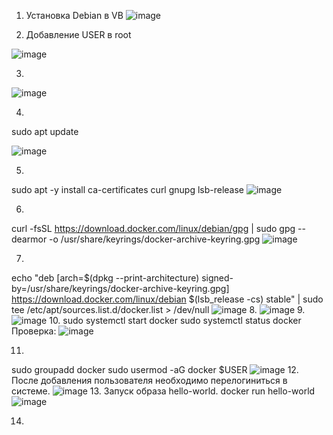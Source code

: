 1. Установка Debian в VB
![image](https://user-images.githubusercontent.com/62753044/236879570-90e8fe06-b82a-4091-89df-27abef3f886c.png)

2. Добавление USER в root

![image](https://user-images.githubusercontent.com/62753044/236883894-6bcc3f11-c538-4795-9a2a-fa2d8afda5bd.png)

3.

![image](https://user-images.githubusercontent.com/62753044/236883917-5da00bf7-1d00-499e-a936-dc6bcabf8971.png)

4.
sudo apt update

![image](https://user-images.githubusercontent.com/62753044/236884778-14bda435-0733-47a5-81ac-4a397f7acaaa.png)

5.
sudo apt -y install ca-certificates curl gnupg lsb-release
![image](https://user-images.githubusercontent.com/62753044/236884916-459f49fc-9e95-47fe-bee7-a53fc3927dd7.png)

6.
curl -fsSL https://download.docker.com/linux/debian/gpg | sudo gpg --dearmor -o /usr/share/keyrings/docker-archive-keyring.gpg
![image](https://user-images.githubusercontent.com/62753044/236885009-e5b0b507-c415-43f5-9ce4-cda22ffda2a9.png)

7.
echo "deb [arch=$(dpkg --print-architecture) signed-by=/usr/share/keyrings/docker-archive-keyring.gpg] https://download.docker.com/linux/debian $(lsb_release -cs) stable" | sudo tee /etc/apt/sources.list.d/docker.list > /dev/null
![image](https://user-images.githubusercontent.com/62753044/236885084-0c4ff272-9ac6-4d86-a5d9-5c86bbd954e4.png)
8.
![image](https://user-images.githubusercontent.com/62753044/236885222-e716cc90-7e8f-4cd9-b7ba-93da5a849739.png)
9.
![image](https://user-images.githubusercontent.com/62753044/236885448-68ad8fef-12f9-4d83-a068-51741f6c5efd.png)
10.
sudo systemctl start docker
sudo systemctl status docker
Проверка:
![image](https://user-images.githubusercontent.com/62753044/236885570-b4e805d0-a3e3-4813-afb7-93aa38cf95ce.png)

11.
sudo groupadd docker
sudo usermod -aG docker $USER
![image](https://user-images.githubusercontent.com/62753044/236886506-7439a6bc-8e59-4e30-92da-92bdb2073a6e.png)
12.
После добавления пользователя необходимо перелогиниться в системе.
![image](https://user-images.githubusercontent.com/62753044/236886651-159c7f5a-fff5-4ea7-bc2b-cfc0a9e80914.png)
13.
Запуск образа hello-world.
docker run hello-world
![image](https://user-images.githubusercontent.com/62753044/236886881-bf846a1c-d5b5-4f50-a071-17f54f6f4198.png)

14.


